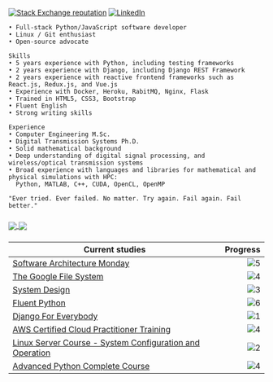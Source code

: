 
[![Stack Exchange reputation](https://img.shields.io/badge/Stack_Overflow-FE7A16?style=for-the-badge&logo=stack-overflow&logoColor=white)](https://stackoverflow.com/users/5114495/lucascavalcante)
[![LinkedIn](https://img.shields.io/badge/LinkedIn-0077B5?style=for-the-badge&logo=linkedin&logoColor=white)](https://linkedin.com/in/lucas-cp-cavalcante)


```
• Full-stack Python/JavaScript software developer
• Linux / Git enthusiast
• Open-source advocate

Skills
• 5 years experience with Python, including testing frameworks
• 2 years experience with Django, including Django REST Framework
• 2 years experience with reactive frontend frameworks such as React.js, Redux.js, and Vue.js
• Experience with Docker, Heroku, RabitMQ, Nginx, Flask
• Trained in HTML5, CSS3, Bootstrap
• Fluent English
• Strong writing skills

Experience
• Computer Engineering M.Sc.
• Digital Transmission Systems Ph.D.
• Solid mathematical background
• Deep understanding of digital signal processing, and wireless/optical transmission systems
• Broad experience with languages and libraries for mathematical and physical simulations with HPC:
  Python, MATLAB, C++, CUDA, OpenCL, OpenMP

"Ever tried. Ever failed. No matter. Try again. Fail again. Fail better."
```

###

<a href="https://github.com/cavalcantelucas/">
  <img align="center" src="https://github-readme-stats.vercel.app/api?username=cavalcantelucas&count_private=true&show_icons=true&hide=stars" />
</a>
<a href="https://github.com/cavalcantelucas/">
  <img align="center" src="https://github-readme-stats.vercel.app/api/top-langs/?username=cavalcantelucas&layout=compact" />
</a>

###

|Current studies|Progress|
|---|---:|
| [Software Architecture Monday](https://www.youtube.com/playlist?list=PLdsOZAx8I5umhnn5LLTNJbFgwA3xbycar) | ![5](https://progress-bar.dev/99/?title=ep.123\/ep.124&color=babaca&width=120) |
| [The Google File System](https://static.googleusercontent.com/media/research.google.com/en//archive/gfs-sosp2003.pdf) | ![4](https://progress-bar.dev/43/?title=pg.13\/pg.30&color=babaca&width=120) |
| [System Design](https://www.youtube.com/playlist?list=PLMCXHnjXnTnvo6alSjVkgxV-VH6EPyvoX) | ![3](https://progress-bar.dev/27/?title=ep.11\/ep.36&color=babaca&width=120) |
| [Fluent Python](https://github.com/fluentpython/example-code-2e) | ![6](https://progress-bar.dev/24/?title=Chap.5\/Chap.21&color=babaca&width=120) |
| [Django For Everybody](https://www.youtube.com/watch?v=o0XbHvKxw7Y&ab_channel=freeCodeCamp.org) | ![1](https://progress-bar.dev/18/?title=3:29:12\/18:40:43&color=babaca&width=120) |
| [AWS Certified Cloud Practitioner Training](https://www.youtube.com/watch?v=3hLmDS179YE&ab_channel=freeCodeCamp.org) | ![4](https://progress-bar.dev/17/?title=0:40:08\/3:58:00&color=babaca&width=120) |
| [Linux Server Course - System Configuration and Operation](https://www.youtube.com/watch?v=WMy3OzvBWc0&ab_channel=freeCodeCamp.org) | ![2](https://progress-bar.dev/3/?title=09:44\/5:26:45&color=babaca&width=120) |
| [Advanced Python Complete Course](https://www.youtube.com/watch?v=HGOBQPFzWKo&ab_channel=freeCodeCamp.org) | ![4](https://progress-bar.dev/0/?title=0\/5:55:46&color=babaca&width=120) |

